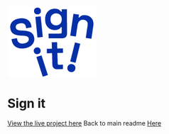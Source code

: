 ![Sign it](/assets/images/logo-blue.png)

# Sign it

[View the live project here](https://jade-quinn.github.io/sign/)
Back to main readme [Here](https://github.com/Jade-Quinn/sign/README.md)